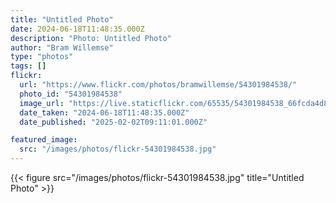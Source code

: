```yaml
---
title: "Untitled Photo"
date: 2024-06-18T11:48:35.000Z
description: "Photo: Untitled Photo"
author: "Bram Willemse"
type: "photos"
tags: []
flickr:
  url: "https://www.flickr.com/photos/bramwillemse/54301984538/"
  photo_id: "54301984538"
  image_url: "https://live.staticflickr.com/65535/54301984538_66fcda4d89_h.jpg"
  date_taken: "2024-06-18T11:48:35.000Z"
  date_published: "2025-02-02T09:11:01.000Z"

featured_image:
  src: "/images/photos/flickr-54301984538.jpg"
---
```


{{< figure src="/images/photos/flickr-54301984538.jpg" title="Untitled Photo" >}}
